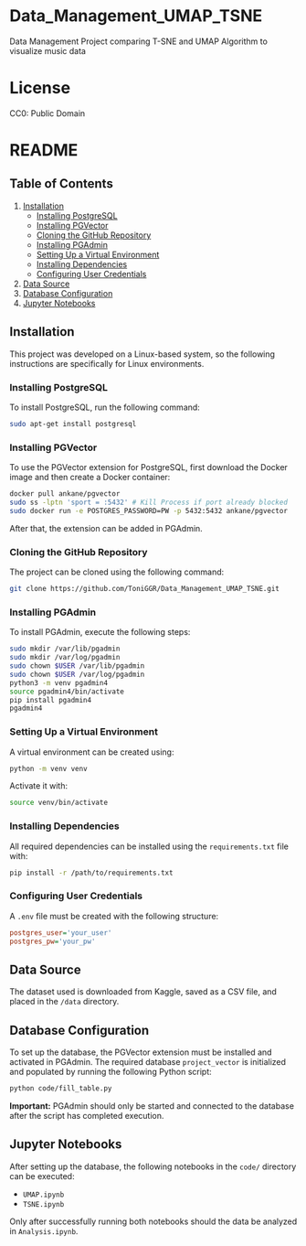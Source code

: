 # Data_Management_UMAP_TSNE
Data Management Project comparing T-SNE and UMAP Algorithm to visualize music data

# License
CC0: Public Domain
# README

## Table of Contents
1. [Installation](#installation)
   - [Installing PostgreSQL](#installing-postgresql)
   - [Installing PGVector](#installing-pgvector)
   - [Cloning the GitHub Repository](#cloning-the-github-repository)
   - [Installing PGAdmin](#installing-pgadmin)
   - [Setting Up a Virtual Environment](#setting-up-a-virtual-environment)
   - [Installing Dependencies](#installing-dependencies)
   - [Configuring User Credentials](#configuring-user-credentials)
2. [Data Source](#data-source)
3. [Database Configuration](#database-configuration)
4. [Jupyter Notebooks](#jupyter-notebooks)

## Installation

This project was developed on a Linux-based system, so the following instructions are specifically for Linux environments.

### Installing PostgreSQL
To install PostgreSQL, run the following command:
```sh
sudo apt-get install postgresql
```

### Installing PGVector
To use the PGVector extension for PostgreSQL, first download the Docker image and then create a Docker container:
```sh
docker pull ankane/pgvector
sudo ss -lptn 'sport = :5432' # Kill Process if port already blocked
sudo docker run -e POSTGRES_PASSWORD=PW -p 5432:5432 ankane/pgvector
```
After that, the extension can be added in PGAdmin.

### Cloning the GitHub Repository
The project can be cloned using the following command:
```sh
git clone https://github.com/ToniGGR/Data_Management_UMAP_TSNE.git
```

### Installing PGAdmin
To install PGAdmin, execute the following steps:
```sh
sudo mkdir /var/lib/pgadmin
sudo mkdir /var/log/pgadmin
sudo chown $USER /var/lib/pgadmin
sudo chown $USER /var/log/pgadmin
python3 -m venv pgadmin4
source pgadmin4/bin/activate
pip install pgadmin4
pgadmin4
```

### Setting Up a Virtual Environment
A virtual environment can be created using:
```sh
python -m venv venv
```
Activate it with:
```sh
source venv/bin/activate
```

### Installing Dependencies
All required dependencies can be installed using the `requirements.txt` file with:
```sh
pip install -r /path/to/requirements.txt
```

### Configuring User Credentials
A `.env` file must be created with the following structure:
```ini
postgres_user='your_user'
postgres_pw='your_pw'
```

## Data Source
The dataset used is downloaded from Kaggle, saved as a CSV file, and placed in the `/data` directory.

## Database Configuration
To set up the database, the PGVector extension must be installed and activated in PGAdmin. The required database `project_vector` is initialized and populated by running the following Python script:
```sh
python code/fill_table.py
```
**Important:** PGAdmin should only be started and connected to the database after the script has completed execution.

## Jupyter Notebooks
After setting up the database, the following notebooks in the `code/` directory can be executed:
- `UMAP.ipynb`
- `TSNE.ipynb`

Only after successfully running both notebooks should the data be analyzed in `Analysis.ipynb`.

